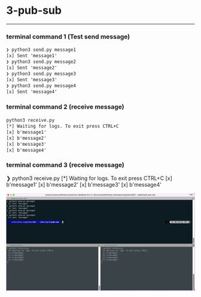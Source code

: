 # 3-pub-sub

---

### terminal command 1 (Test send message)
    ❯ python3 send.py message1
    [x] Sent 'message1'
    ❯ python3 send.py message2
    [x] Sent 'message2'
    ❯ python3 send.py message3
    [x] Sent 'message3'
    ❯ python3 send.py message4
    [x] Sent 'message4'

### terminal command 2 (receive message)

    python3 receive.py
    [*] Waiting for logs. To exit press CTRL+C
    [x] b'message1'
    [x] b'message2'
    [x] b'message3'
    [x] b'message4'

### terminal command 3 (receive message)
 ❯ python3 receive.py
 [*] Waiting for logs. To exit press CTRL+C
 [x] b'message1'
 [x] b'message2'
 [x] b'message3'
 [x] b'message4'


<p align="center">
    <img src="./result - consume publish exchange.png" alt="image result - consume publish exchange" style="display: block; margin: 0 auto;">
</p>